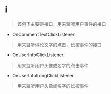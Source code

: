 # i
> 该包下主要是接口，用来监听用户事件的接口

- OnCommentTextClickListener
> 用来监听评论文字的点击，长按事件的接口

- OnUserInfoClickListener
> 用来监听用户头像或名字的点击事件

- OnUserInfoLongClickListener
> 用来监听用户头像或名字的长按事件